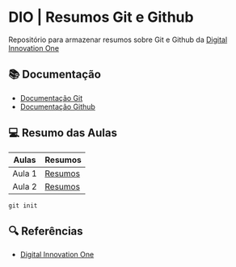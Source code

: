 
# DIO | Resumos Git e Github

Repositório para armazenar resumos sobre Git e Github da [Digital Innovation One](https://www.dio.me/)

## 📚 Documentação

 - [Documentação Git](https://git-scm.com/doc)
 - [Documentação Github](https://docs.github.com/pt)

## 💻 Resumo das Aulas

| Aulas | Resumos |
|-------|---------|
| Aula 1| [Resumos]()|
| Aula 2| [Resumos]()|

    git init

## 🔍 Referências
- [Digital Innovation One]()